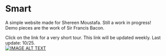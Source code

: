 # Smart

A simple website made for Shereen Moustafa. Still a work in progress!
Demo pieces are the work of Sir Francis Bacon.

Click on the link for a very short tour. This link will be updated weekly. Last update: 10/25.
<br>
[![IMAGE ALT TEXT](https://i.ytimg.com/an_webp/5XrBne17Dm4/mqdefault_6s.webp?du=3000&sqp=CLTq4qkG&rs=AOn4CLDL1dWe3ju3e6l7odSJGRiG-SYjRQ)](https://youtu.be/5XrBne17Dm4?si=EQWj6n1GhQ9RzXQV "Shereen Moustafa Websiste")
